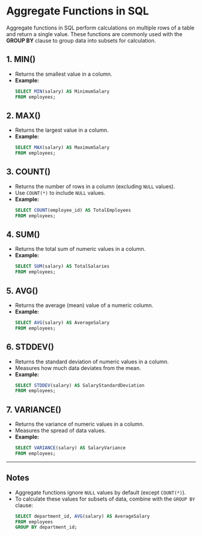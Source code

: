# Aggregate Functions in SQL

Aggregate functions in SQL perform calculations on multiple rows of a table and return a single value. These functions are commonly used with the **GROUP BY** clause to group data into subsets for calculation.

## 1. MIN()
- Returns the smallest value in a column.
- **Example:**
  ```sql
  SELECT MIN(salary) AS MinimumSalary
  FROM employees;
  ```

## 2. MAX()
- Returns the largest value in a column.
- **Example:**
  ```sql
  SELECT MAX(salary) AS MaximumSalary
  FROM employees;
  ```

## 3. COUNT()
- Returns the number of rows in a column (excluding `NULL` values).
- Use `COUNT(*)` to include `NULL` values.
- **Example:**
  ```sql
  SELECT COUNT(employee_id) AS TotalEmployees
  FROM employees;
  ```

## 4. SUM()
- Returns the total sum of numeric values in a column.
- **Example:**
  ```sql
  SELECT SUM(salary) AS TotalSalaries
  FROM employees;
  ```

## 5. AVG()
- Returns the average (mean) value of a numeric column.
- **Example:**
  ```sql
  SELECT AVG(salary) AS AverageSalary
  FROM employees;
  ```

## 6. STDDEV()
- Returns the standard deviation of numeric values in a column.
- Measures how much data deviates from the mean.
- **Example:**
  ```sql
  SELECT STDDEV(salary) AS SalaryStandardDeviation
  FROM employees;
  ```

## 7. VARIANCE()
- Returns the variance of numeric values in a column.
- Measures the spread of data values.
- **Example:**
  ```sql
  SELECT VARIANCE(salary) AS SalaryVariance
  FROM employees;
  ```

---

## Notes
- Aggregate functions ignore `NULL` values by default (except `COUNT(*)`).
- To calculate these values for subsets of data, combine with the `GROUP BY` clause:
  ```sql
  SELECT department_id, AVG(salary) AS AverageSalary
  FROM employees
  GROUP BY department_id;
  

